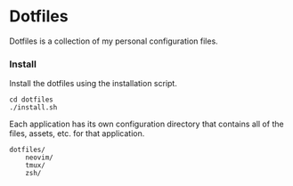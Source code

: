# Dotfiles
Dotfiles is a collection of my personal configuration files.

### Install
Install the dotfiles using the installation script.

```
cd dotfiles
./install.sh
```

Each application has its own configuration directory that contains all of the
files, assets, etc. for that application.

```
dotfiles/
    neovim/
    tmux/
    zsh/
```
